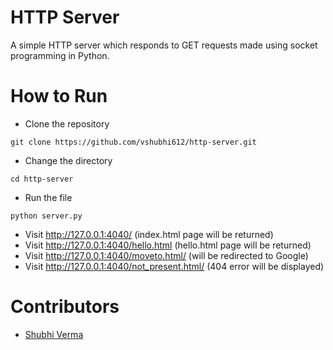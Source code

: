 # HTTP Server
A simple HTTP server which responds to GET requests made using socket programming in Python.

# How to Run
* Clone the repository
```
git clone https://github.com/vshubhi612/http-server.git
```
* Change the directory
```
cd http-server
```
* Run the file
```
python server.py
```
* Visit http://127.0.0.1:4040/ (index.html page will be returned)
* Visit http://127.0.0.1:4040/hello.html (hello.html page will be returned)
* Visit http://127.0.0.1:4040/moveto.html/ (will be redirected to Google)
* Visit http://127.0.0.1:4040/not_present.html/ (404 error will be displayed)

# Contributors
* [Shubhi Verma](https://github.com/vshubhi612)
